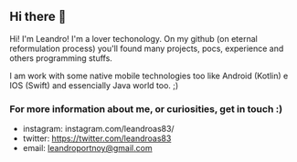   
## Hi there 👋

Hi! I'm Leandro! I'm a lover techonology. On my github (on eternal reformulation process) you'll found many projects, pocs, experience and others programming stuffs. 

I am work with some native mobile technologies too like Android (Kotlin) e IOS (Swift) and essencially Java world too. ;)

### For more information about me, or curiosities, get in touch :)

- instagram: instagram.com/leandroas83/
- twitter: https://twitter.com/leandroas83
- email: leandroportnoy@gmail.com

